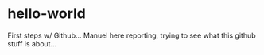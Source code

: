 # hello-world
First steps w/ Github...
Manuel here reporting, trying to see what this github stuff is about...
